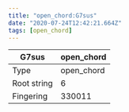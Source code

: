 ```yaml
---
title: "open_chord:G7sus"
date: "2020-07-24T12:42:21.664Z"
tags: [open_chord]
---
```


|G7sus|open_chord|
|---|---|
|Type|open_chord|
|Root string|6|
|Fingering|330011|

